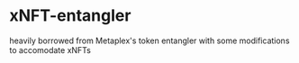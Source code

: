 # xNFT-entangler
heavily borrowed from Metaplex's token entangler with some modifications to accomodate xNFTs
